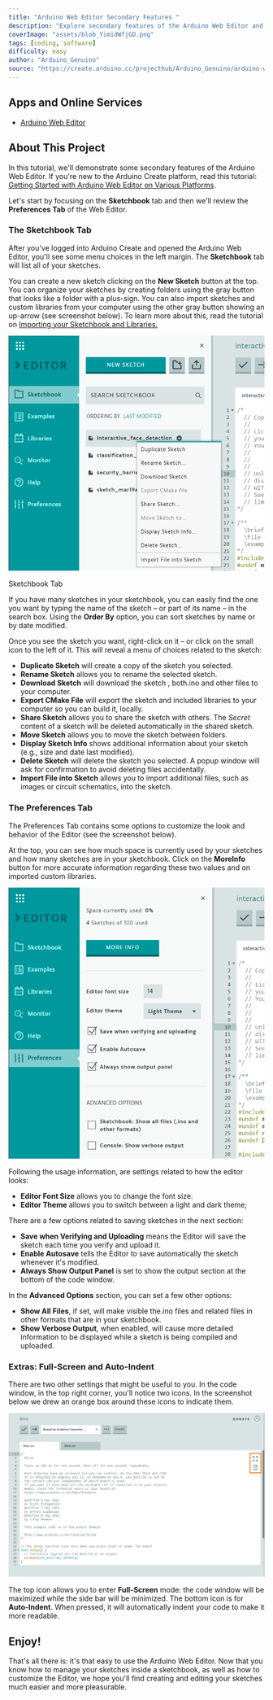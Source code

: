 ```yaml
---
title: "Arduino Web Editor Secondary Features "
description: "Explore secondary features of the Arduino Web Editor and become a pro using it."
coverImage: "assets/blob_YimidWfjGD.png"
tags: [coding, software]
difficulty: easy
author: "Arduino_Genuino"
source: "https://create.arduino.cc/projecthub/Arduino_Genuino/arduino-web-editor-secondary-features-d57076"
---
```


## Apps and Online Services

- [Arduino Web Editor](https://create.arduino.cc/editor)

## About This Project

In this tutorial, we'll demonstrate some secondary features of the Arduino Web Editor. If you're new to the Arduino Create platform, read this tutorial: [Getting Started with Arduino Web Editor on Various Platforms](https://create.arduino.cc/projecthub/Arduino_Genuino/getting-started-with-arduino-web-editor-on-various-platforms-4b3e4a). 

Let's start by focusing on the **Sketchbook** tab and then we'll review the **Preferences Tab** of the Web Editor.

### The Sketchbook Tab

After you've logged into Arduino Create and opened the Arduino Web Editor, you'll see some menu choices in the left margin. The **Sketchbook** tab will list all of your sketches.

You can create a new sketch clicking on the **New Sketch** button at the top. You can organize your sketches by creating folders using the gray button that looks like a folder with a plus-sign. You can also import sketches and custom libraries from your computer using the other gray button showing an up-arrow (see screenshot below). To learn more about this, read the tutorial on [Importing your Sketchbook and Libraries.](https://create.arduino.cc/projecthub/Arduino_Genuino/import-your-sketchbook-and-libraries-to-the-web-editor-296bb3)

![Sketchbook Tab](assets/sketchbook_tab_zBkRKx4hY6.PNG)

Sketchbook Tab

If you have many sketches in your sketchbook, you can easily find the one you want by typing the name of the sketch – or part of its name – in the search box. Using the **Order By** option, you can sort sketches by name or by date modified.

Once you see the sketch you want, right-click on it – or click on the small icon to the left of it. This will reveal a menu of choices related to the sketch:

-  **Duplicate Sketch** will create a copy of the sketch you selected.
-  **Rename Sketch** allows you to rename the selected sketch.
- **Download Sketch** will download the sketch , both.ino and other files to your computer.
-  **Export CMake File** will export the sketch and included libraries to your computer so you can build it, locally.
-  **Share Sketch** allows you to share the sketch with others. The *Secret* content of a sketch will be deleted automatically in the shared sketch.
-  **Move Sketch** allows you to move the sketch between folders.
- **Display Sketch Info** shows additional information about your sketch (e.g., size and date last modified).
- **Delete Sketch** will delete the sketch you selected. A popup window will ask for confirmation to avoid deleting files accidentally.
- **Import File into Sketch** allows you to import additional files, such as images or circuit schematics, into the sketch.

### The Preferences Tab

The Preferences Tab contains some options to customize the look and behavior of the Editor (see the screenshot below). 

At the top, you can see how much space is currently used by your sketches and how many sketches are in your sketchbook. Click on the **MoreInfo** button for more accurate information regarding these two values and on imported custom libraries.

![Preferences Tab](assets/preferences_tab_LDdNfMWzyS.PNG)



Following the usage information, are settings related to how the editor looks:

- **Editor Font Size** allows you to change the font size.
- **Editor Theme** allows you to switch between a light and dark theme;

There are a few options related to saving sketches in the next section:

- **Save when Verifying and Uploading** means the Editor will save the sketch each time you verify and upload it.
- **Enable Autosave** tells the Editor to save automatically the sketch whenever it's modified.
- **Always Show Output Panel** is set to show the output section at the bottom of the code window.

In the **Advanced Options** section, you can set a few other options:

- **Show All Files**, if set, will make visible the.ino files and related files in other formats that are in your sketchbook.
- **Show Verbose Output**, when enabled, will cause more detailed information to be displayed while a sketch is being compiled and uploaded.

### Extras: Full-Screen and Auto-Indent

There are two other settings that might be useful to you. In the code window, in the top right corner, you'll notice two icons. In the screenshot below we drew an orange box around these icons to indicate them.

![Code Window](assets/code_window_wGdNfZoeTp.PNG)



The top icon allows you to enter **Full-Screen** mode: the code window will be maximized while the side bar will be minimized. The bottom icon is for **Auto-Indent**. When pressed, it will automatically indent your code to make it more readable. 

## Enjoy!

That's all there is: it's that easy to use the Arduino Web Editor. Now that you know how to manage your sketches inside a sketchbook, as well as how to customize the Editor, we hope you'll find creating and editing your sketches much easier and more pleasurable.